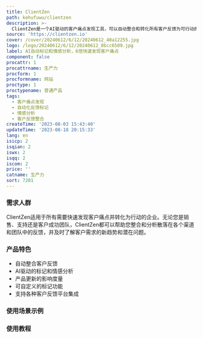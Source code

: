 ```yaml
---
title: ClientZen
path: kehufuwu/clientzen
description: >-
  ClientZen是一个AI驱动的客户痛点发现工具，可以自动整合和转化所有客户反馈为可行动的洞察。它可以帮助您节省宝贵的时间，快速发现新的客户需求和潜在痛点，并通过自动化的标记和情感分析，实现对客户反馈的实时理解。通过ClientZen，您可以轻松跟踪产品更新的影响，并衡量其对客户的积极或负面影响。无需编码技能，ClientZen可以安全地集成到您的现有客户反馈平台。
source: 'https://clientzen.io'
cover: /cover/20240612/6/12/20240612_40a12255.jpg
logo: /logo/20240612/6/12/20240612_0bcc6509.jpg
label: AI自动标记和情感分析，6倍快速发现客户痛点
component: false
procattr: 1
procattrname: 生产力
procform: 1
procformname: 网站
proctype: 1
proctypename: 普通产品
tags:
  - 客户痛点发现
  - 自动化反馈标记
  - 情感分析
  - 客户反馈整合
createTime: '2023-08-03 15:43:40'
updateTime: '2023-08-18 20:15:33'
lang: en
isicp: 2
isqian: 2
iswx: 2
isqq: 2
iscom: 2
price: ''
catname: 生产力
sort: 7201
---
```




### 需求人群
ClientZen适用于所有需要快速发现客户痛点并转化为行动的企业。无论您是销售、支持还是客户成功团队，ClientZen都可以帮助您整合和分析散落在各个渠道和团队中的反馈，并及时了解客户需求的新趋势和潜在问题。

### 产品特色
- 自动整合客户反馈
- AI驱动的标记和情感分析
- 产品更新的影响度量
- 可自定义的标记功能
- 支持各种客户反馈平台集成

### 使用场景示例


### 使用教程


  
